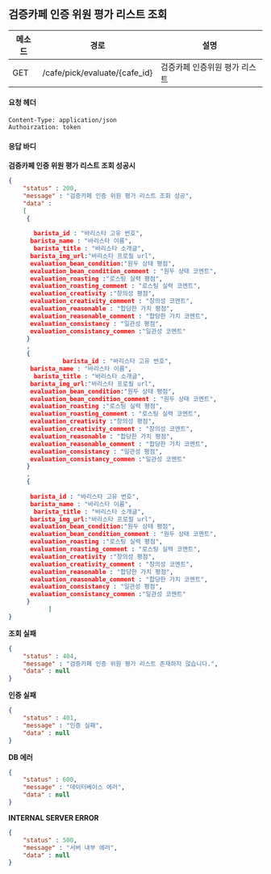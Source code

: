 ## 검증카페 인증 위원 평가 리스트 조회



| 메소드 | 경로                          | 설명                          |
| ------ | ----------------------------- | ----------------------------- |
| GET    | /cafe/pick/evaluate/{cafe_id} | 검증카페 인증위원 평가 리스트 |

#### 요청 헤더

```
Content-Type: application/json
Authoirzation: token
```

#### 응답 바디

**검증카페 인증 위원 평가 리스트 조회 성공시**

```json
{
    "status" : 200,
    "message" : "검증카페 인증 위원 평가 리스트 조회 성공",
    "data" : 
    [
     {
        
       barista_id : "바리스타 고유 번호",
      barista_name : "바리스타 이름",
       barista_title : "바리스타 소개글",
      barista_img_url:"바리스타 프로필 url",
      evaluation_bean_condition:"원두 상태 평점",
      evaluation_bean_condition_comment : "원두 상태 코멘트",
      evaluation_roasting :"로스팅 실력 평점",
      evaluation_roasting_comment : "로스팅 실력 코멘트",
      evaluation_creativity :"창의성 평점",
      evaluation_creativity_comment : "창의성 코멘트",
      evaluation_reasonable : "합당한 가치 평점",      
      evaluation_reasonable_comment : "합당한 가치 코멘트",
      evaluation_consistancy : "일관성 평점",
      evaluation_consistancy_commen :"일관성 코멘트"
     }
     ,
     {
               barista_id : "바리스타 고유 번호",
      barista_name : "바리스타 이름",
       barista_title : "바리스타 소개글",
      barista_img_url:"바리스타 프로필 url",
      evaluation_bean_condition:"원두 상태 평점",
      evaluation_bean_condition_comment : "원두 상태 코멘트",
      evaluation_roasting :"로스팅 실력 평점",
      evaluation_roasting_comment : "로스팅 실력 코멘트",
      evaluation_creativity :"창의성 평점",
      evaluation_creativity_comment : "창의성 코멘트",
      evaluation_reasonable : "합당한 가치 평점",      
      evaluation_reasonable_comment : "합당한 가치 코멘트",
      evaluation_consistancy : "일관성 평점",
      evaluation_consistancy_commen :"일관성 코멘트" 
     }
     ,
     {
         
      barista_id : "바리스타 고유 번호",
      barista_name : "바리스타 이름",
       barista_title : "바리스타 소개글",
      barista_img_url:"바리스타 프로필 url",
      evaluation_bean_condition:"원두 상태 평점",
      evaluation_bean_condition_comment : "원두 상태 코멘트",
      evaluation_roasting :"로스팅 실력 평점",
      evaluation_roasting_comment : "로스팅 실력 코멘트",
      evaluation_creativity :"창의성 평점",
      evaluation_creativity_comment : "창의성 코멘트",
      evaluation_reasonable : "합당한 가치 평점",      
      evaluation_reasonable_comment : "합당한 가치 코멘트",
      evaluation_consistancy : "일관성 평점",
      evaluation_consistancy_commen :"일관성 코멘트"  
     }
           ]
}
```

**조회 실패**

```json
{
    "status" : 404,
    "message" : "검증카페 인증 위원 평가 리스트 존재하지 않습니다.",
    "data" : null
}
```

**인증 실패**

```json
{
    "status" : 401,
    "message" : "인증 실패",
    "data" : null
}
```

**DB 에러**

```json
{
    "status" : 600,
    "message" : "데이터베이스 에러",
    "data" : null
}
```

**INTERNAL SERVER ERROR**

```json
{
    "status" : 500,
    "message" : "서버 내부 에러",
    "data" : null
}
```